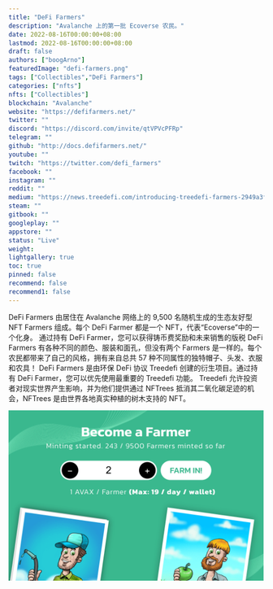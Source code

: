 ```yaml
---
title: "DeFi Farmers"
description: "Avalanche 上的第一批 Ecoverse 农民。"
date: 2022-08-16T00:00:00+08:00
lastmod: 2022-08-16T00:00:00+08:00
draft: false
authors: ["boogArno"]
featuredImage: "defi-farmers.png"
tags: ["Collectibles","DeFi Farmers"]
categories: ["nfts"]
nfts: ["Collectibles"]
blockchain: "Avalanche"
website: "https://defifarmers.net/"
twitter: ""
discord: "https://discord.com/invite/qtVPVcPFRp"
telegram: ""
github: "http://docs.defifarmers.net/"
youtube: ""
twitch: "https://twitter.com/defi_farmers"
facebook: ""
instagram: ""
reddit: ""
medium: "https://news.treedefi.com/introducing-treedefi-farmers-2949a3f6a4fe"
steam: ""
gitbook: ""
googleplay: ""
appstore: ""
status: "Live"
weight: 
lightgallery: true
toc: true
pinned: false
recommend: false
recommend1: false
---
```

DeFi Farmers 由居住在 Avalanche 网络上的 9,500 名随机生成的生态友好型 NFT Farmers 组成。每个 DeFi Farmer 都是一个 NFT，代表“Ecoverse”中的一个化身。
通过持有 DeFi Farmer，您可以获得铸币费奖励和未来销售的版税
DeFi Farmers 有各种不同的颜色、服装和面孔，但没有两个 Farmers 是一样的。每个农民都带来了自己的风格，拥有来自总共 57 种不同属性的独特帽子、头发、衣服和农具！
DeFi Farmers 是由环保 DeFi 协议 Treedefi 创建的衍生项目。通过持有 DeFi Farmer，您可以优先使用最重要的 Treedefi 功能。 Treedefi 允许投资者对现实世界产生影响，并为他们提供通过 NFTrees 抵消其二氧化碳足迹的机会，NFTrees 是由世界各地真实种植的树木支持的 NFT。

![defifarmers-dapp-exchanges-avalanche-image1_d6ea7cfead7063403b29f1d3adffc198](defifarmers-dapp-exchanges-avalanche-image1_d6ea7cfead7063403b29f1d3adffc198.png)
